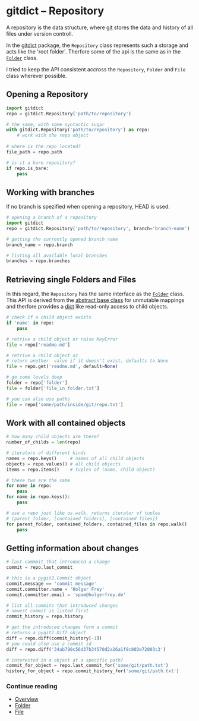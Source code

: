 gitdict – Repository
====================

A repository is the data structure, where [git][] stores the data and history of all files under version controll.

In the [gitdict][] package, the `Repository` class represents such a storage and acts like the 'root folder'. Therfore some of the api is the same as in the [`Folder`][gd_folder] class.

I tried to keep the API consistent accross the `Repository`, `Folder` and `File` class wherever possible.

Opening a Repository
--------------------

```python
import gitdict
repo = gitdict.Repository('path/to/repository')

# the same, with some syntactic sugar
with gitdict.Repository('path/to/repository') as repo:
    # work with the repo object
    
# where is the repo located?
file_path = repo.path

# is it a bare repository?
if repo.is_bare:
    pass
```

Working with branches
---------------------

If no branch is spezified when opening a repository, HEAD is used.

```python
# opening a branch of a repository
import gitdict
repo = gitdict.Repository('path/to/repository', branch='branch-name')

# getting the currently opened branch name
branch_name = repo.branch

# listing all available local branches
branches = repo.branches
```


Retrieving single Folders and Files
-----------------------------------

In this regard, the `Repository` has the same interface as the [`Folder`][gd_folder] class. This API is derived from the [abstract base class][abc] for unmutable mappings and therfore provides a [dict][] like read-only access to child objects.

```python
# check if a child object exists
if 'name' in repo:
    pass

# retrive a child object or raise KeyError
file = repo['readme.md']

# retrive a child object or 
# return another  value if it doesn't exist, defaults to None
file = repo.get('readme.md', default=None)

# go some levels deep
folder = repo['folder'] 
file = folder['file_in_folder.txt']

# you can also use paths 
file = repo['some/path/inside/git/repo.txt']

```

Work with all contained objects
-------------------------------

```python
# how many child objects are there?
number_of_childs = len(repo)

# iterators of different kinds
names = repo.keys()     # names of all child objects
objects = repo.values() # all child objects
items = repo.items()    # tuples of (name, child object)

# these two are the same
for name in repo:
    pass
for name in repo.keys():
    pass

# use a repo just like os.walk, returns iterator of tuples 
# (parent_folder, [contained folders], [contained files])
for parent_folder, contained_folders, contained_files in repo.walk()
    pass
```

Getting information about changes
---------------------------------

```python
# last commmit that introduced a change
commit = repo.last_commit

# this is a pygit2.Commit object
commit.message == 'commit message'
commit.committer.name = 'Holger Frey'
commit.committer.email = 'spam@holgerfrey.de'

# list all commits that introduced changes
# newest commit is listed first
commit_history = repo.history

# get the introduced changes form a commit
# returns a pygit2.Diff object
diff = repo.diff(commit_history[-1])
# you could also use a commit id
diff = repo.diff('34ab790c56d37b34570d2a26a1f9c803e72003c3')

# interested in a object at a specific path?
commit_for_object = repo.last_commit_for('some/git/path.txt')
history_for_object = repo.commit_history_for('some/git/path.txt') 
```

### Continue reading

- [Overview][gitdict]
- [Folder][gd_folder]
- [File][gd_file]


[git]:       http://git-scm.com
[abc]:       https://docs.python.org/3/library/collections.abc.html#collections.abc.Mapping
[dict]:      https://docs.python.org/3.5/library/stdtypes.html#mapping-types-dict
[gitdict]:   https://github.com/holgi/gitdict
[gd_repo]:   repository.md
[gd_folder]: folder.md
[gd_file]:   file.md